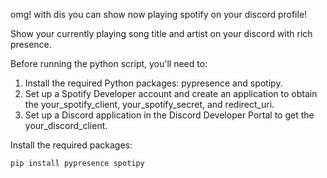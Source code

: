 omg! with dis you can show now playing spotify on your discord profile! 

Show your currently playing song title and artist on your discord with rich presence. 


Before running the python script, you'll need to:

1. Install the required Python packages: pypresence and spotipy.
2. Set up a Spotify Developer account and create an application to obtain the your_spotify_client, your_spotify_secret, and redirect_uri.
3. Set up a Discord application in the Discord Developer Portal to get the your_discord_client.


Install the required packages:

    pip install pypresence spotipy
